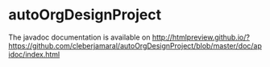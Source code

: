 # autoOrgDesignProject

The javadoc documentation is available on http://htmlpreview.github.io/?https://github.com/cleberjamaral/autoOrgDesignProject/blob/master/doc/apidoc/index.html

